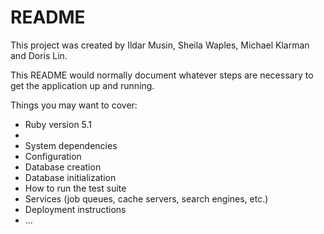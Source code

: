 # README
This project was created by Ildar Musin, Sheila Waples, Michael Klarman and Doris Lin.


This README would normally document whatever steps are necessary to get the
application up and running.

Things you may want to cover:

* Ruby version 5.1
*  
* System dependencies
* Configuration
* Database creation
* Database initialization
* How to run the test suite
* Services (job queues, cache servers, search engines, etc.)
* Deployment instructions
* ...
